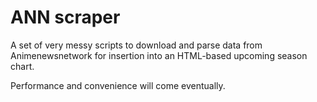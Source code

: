 # ANN scraper

A set of very messy scripts to download and parse data from Animenewsnetwork for insertion into an HTML-based upcoming season chart.

Performance and convenience will come eventually.
